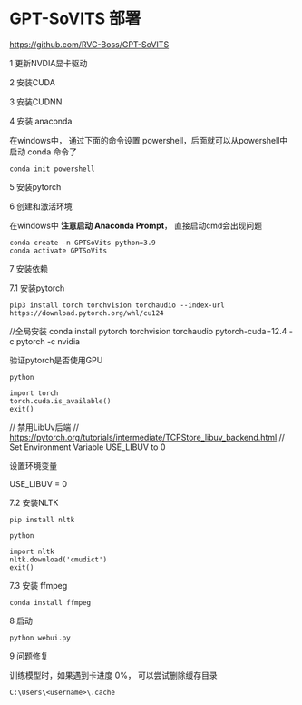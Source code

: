 # GPT-SoVITS 部署

https://github.com/RVC-Boss/GPT-SoVITS



1 更新NVDIA显卡驱动



2 安装CUDA



3 安装CUDNN



4 安装 anaconda

在windows中， 通过下面的命令设置 powershell，后面就可以从powershell中启动 conda 命令了

```
conda init powershell
```

5 安装pytorch

6 创建和激活环境

在windows中 **注意启动 Anaconda Prompt**， 直接启动cmd会出现问题

```
conda create -n GPTSoVits python=3.9
conda activate GPTSoVits
```



7 安装依赖





7.1 安装pytorch

```
pip3 install torch torchvision torchaudio --index-url https://download.pytorch.org/whl/cu124
```

//全局安装 conda install pytorch torchvision torchaudio pytorch-cuda=12.4 -c pytorch -c nvidia

验证pytorch是否使用GPU

```
python
```

```
import torch
torch.cuda.is_available()
exit()
```



// 禁用LibUv后端
// https://pytorch.org/tutorials/intermediate/TCPStore_libuv_backend.html
// Set Environment Variable USE_LIBUV to 0

设置环境变量

USE_LIBUV = 0



7.2 安装NLTK

```
pip install nltk
```

```
python
```

```
import nltk
nltk.download('cmudict')
exit()
```



7.3 安装 ffmpeg

```
conda install ffmpeg
```



8 启动

```
python webui.py
```



9 问题修复

训练模型时，如果遇到卡进度 0%， 可以尝试删除缓存目录

```
C:\Users\<username>\.cache
```

